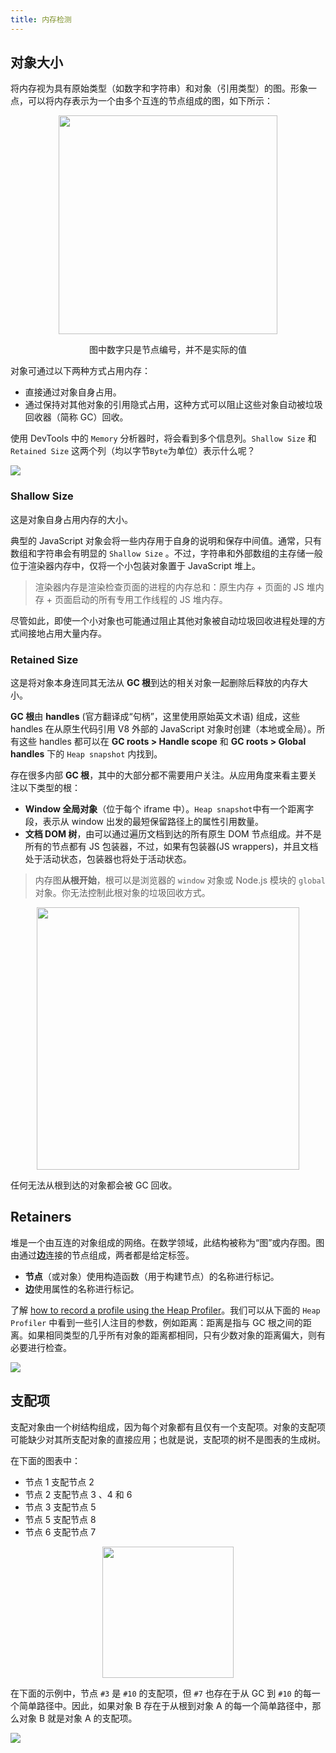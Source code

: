 ```yaml
---
title: 内存检测
---
```


## 对象大小

将内存视为具有原始类型（如数字和字符串）和对象（引用类型）的图。形象一点，可以将内存表示为一个由多个互连的节点组成的图，如下所示：

<div align="center">
    <img width="350" src='https://cosmos-x.oss-cn-hangzhou.aliyuncs.com/Z3bLkf.jpg'/>
    <p>图中数字只是节点编号，并不是实际的值</p>
</div>

对象可通过以下两种方式占用内存：

- 直接通过对象自身占用。
- 通过保持对其他对象的引用隐式占用，这种方式可以阻止这些对象自动被垃圾回收器（简称 GC）回收。

使用 DevTools 中的 `Memory` 分析器时，将会看到多个信息列。`Shallow Size` 和 `Retained Size` 这两个列（均以字节`Byte`为单位）表示什么呢？

<img src='https://cosmos-x.oss-cn-hangzhou.aliyuncs.com/0ZbdLb.png'/>

### Shallow Size

这是对象自身占用内存的大小。

典型的 JavaScript 对象会将一些内存用于自身的说明和保存中间值。通常，只有数组和字符串会有明显的 `Shallow Size` 。不过，字符串和外部数组的主存储一般位于渲染器内存中，仅将一个小包装对象置于 JavaScript 堆上。

> 渲染器内存是渲染检查页面的进程的内存总和：原生内存 + 页面的 JS 堆内存 + 页面启动的所有专用工作线程的 JS 堆内存。

尽管如此，即使一个小对象也可能通过阻止其他对象被自动垃圾回收进程处理的方式间接地占用大量内存。

### Retained Size

这是将对象本身连同其无法从 **GC 根**到达的相关对象一起删除后释放的内存大小。

**GC 根**由 **handles** (官方翻译成“句柄”，这里使用原始英文术语) 组成，这些 handles 在从原生代码引用 V8 外部的 JavaScript 对象时创建（本地或全局）。所有这些 handles 都可以在 **GC roots > Handle scope** 和 **GC roots > Global handles** 下的 `Heap snapshot` 内找到。

存在很多内部 **GC 根**，其中的大部分都不需要用户关注。从应用角度来看主要关注以下类型的根：

- **Window 全局对象**（位于每个 iframe 中）。`Heap snapshot`中有一个距离字段，表示从 window 出发的最短保留路径上的属性引用数量。
- **文档 DOM 树**，由可以通过遍历文档到达的所有原生 DOM 节点组成。并不是所有的节点都有 JS 包装器，不过，如果有包装器(JS wrappers)，并且文档处于活动状态，包装器也将处于活动状态。

> 内存图**从根开始**，根可以是浏览器的 `window` 对象或 Node.js 模块的 `global` 对象。你无法控制此根对象的垃圾回收方式。

<div align="center">
    <img width="420" src='https://cosmos-x.oss-cn-hangzhou.aliyuncs.com/enmBSs.jpg'/>
</div>

任何无法从根到达的对象都会被 GC 回收。

## Retainers

堆是一个由互连的对象组成的网络。在数学领域，此结构被称为“图”或内存图。图由通过**边**连接的节点组成，两者都是给定标签。

- **节点**（或对象）使用构造函数（用于构建节点）的名称进行标记。
- **边**使用属性的名称进行标记。

了解 [how to record a profile using the Heap Profiler](https://developers.google.com/web/tools/chrome-devtools/profile/memory-problems/heap-snapshots)。我们可以从下面的 `Heap Profiler` 中看到一些引人注目的参数，例如距离：距离是指与 GC 根之间的距离。如果相同类型的几乎所有对象的距离都相同，只有少数对象的距离偏大，则有必要进行检查。

<img src='https://cosmos-x.oss-cn-hangzhou.aliyuncs.com/FKT1pk.png'/>

## 支配项

支配对象由一个树结构组成，因为每个对象都有且仅有一个支配项。对象的支配项可能缺少对其所支配对象的直接应用；也就是说，支配项的树不是图表的生成树。

在下面的图表中：

- 节点 1 支配节点 2
- 节点 2 支配节点 3 、4 和 6
- 节点 3 支配节点 5
- 节点 5 支配节点 8
- 节点 6 支配节点 7

<div align="center">
    <img width="210" src='https://cosmos-x.oss-cn-hangzhou.aliyuncs.com/fN93zR.jpg'/>
</div>

在下面的示例中，节点 `#3` 是 `#10` 的支配项，但 `#7` 也存在于从 GC 到 `#10` 的每一个简单路径中。因此，如果对象 B 存在于从根到对象 A 的每一个简单路径中，那么对象 B 就是对象 A 的支配项。

<img src='https://cosmos-x.oss-cn-hangzhou.aliyuncs.com/dominators.gif'/>
